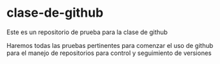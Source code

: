 # clase-de-github
Este es un repositorio de prueba para la clase de github

Haremos todas las pruebas pertinentes para comenzar el uso de github para el manejo de repositorios para control y seguimiento de versiones
